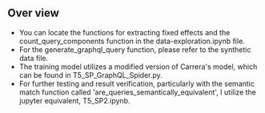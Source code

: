 ## Over view

- You can locate the functions for extracting fixed effects and the count_query_components function in the data-exploration.ipynb file. 
- For the generate_graphql_query function, please refer to the synthetic data file. 
- The training model utilizes a modified version of Carrera's model, which can be found in T5_SP_GraphQL_Spider.py. 
- For further testing and result verification, particularly with the semantic match function called 'are_queries_semantically_equivalent', I utilize the jupyter equivalent, T5_SP2.ipynb.
